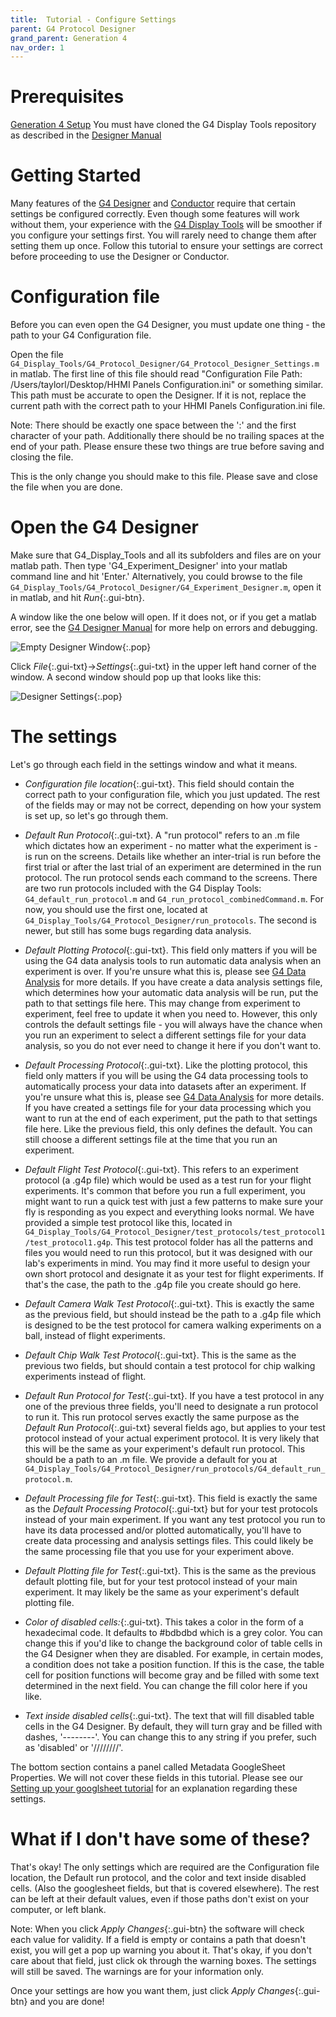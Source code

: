 ```yaml
---
title:  Tutorial - Configure Settings
parent: G4 Protocol Designer
grand_parent: Generation 4
nav_order: 1
---
```


# Prerequisites

[Generation 4 Setup](G4_Software_Setup.md)
You must have cloned the G4 Display Tools repository as described in the [Designer Manual](G4_Designer_Manual.md)

# Getting Started

Many features of the [G4 Designer](G4_Designer_Manual.md) and [Conductor](G4_Conductor_Manual.md) require that certain settings be configured correctly. Even though some features will work without them, your experience with the [G4 Display Tools](DAtools_overview.md) will be smoother if you configure your settings first. You will rarely need to change them after setting them up once. Follow this tutorial to ensure your settings are correct before proceeding to use the Designer or Conductor. 

# Configuration file

Before you can even open the G4 Designer, you must update one thing - the path to your G4 Configuration file. 

Open the file `G4_Display_Tools/G4_Protocol_Designer/G4_Protocol_Designer_Settings.m` in matlab. The first line of this file should read "Configuration File Path: /Users/taylorl/Desktop/HHMI Panels Configuration.ini" or something similar. This path must be accurate to open the Designer. If it is not, replace the current path with the correct path to your HHMI Panels Configuration.ini file. 

Note: There should be exactly one space between the ':' and the first character of your path. Additionally there should be no trailing spaces at the end of your path. Please ensure these two things are true before saving and closing the file. 

This is the only change you should make to this file. Please save and close the file when you are done. 

# Open the G4 Designer

Make sure that G4_Display_Tools and all its subfolders and files are on your matlab path. Then type 'G4_Experiment_Designer' into your matlab command line and hit 'Enter.' Alternatively, you could browse to the file `G4_Display_Tools/G4_Protocol_Designer/G4_Experiment_Designer.m`, open it in matlab, and hit *Run*{:.gui-btn}.

A window like the one below will open. If it does not, or if you get a matlab error, see the [G4 Designer Manual](G4_Designer_Manual.md) for more help on errors and debugging. 

![Empty Designer Window](assets/screenshot-1.png){:.pop}

Click *File*{:.gui-txt}->*Settings*{:.gui-txt} in the upper left hand corner of the window. A second window should pop up that looks like this:

![Designer Settings](assets/screenshot-2.png){:.pop}

# The settings

Let's go through each field in the settings window and what it means. 

- *Configuration file location*{:.gui-txt}. This field should contain the correct path to your configuration file, which you just updated. The rest of the fields may or may not be correct, depending on how your system is set up, so let's go through them. 

- *Default Run Protocol*{:.gui-txt}. A "run protocol" refers to an .m file which dictates how an experiment - no matter what the experiment is - is run on the screens. Details like whether an inter-trial is run before the first trial or after the last trial of an experiment are determined in the run protocol. The run protocol sends each command to the screens. There are two run protocols included with the G4 Display Tools: `G4_default_run_protocol.m` and `G4_run_protocol_combinedCommand.m`. For now, you should use the first one, located at `G4_Display_Tools/G4_Protocol_Designer/run_protocols`. The second is newer, but still has some bugs regarding data analysis. 

- *Default Plotting Protocol*{:.gui-txt}. This field only matters if you will be using the G4 data analysis tools to run automatic data analysis when an experiment is over. If you're unsure what this is, please see [G4 Data Analysis](Data_analysis_documentation.md) for more details. If you have create a data analysis settings file, which determines how your automatic data analysis will be run, put the path to that settings file here. This may change from experiment to experiment, feel free to update it when you need to. However, this only controls the default settings file - you will always have the chance when you run an experiment to select a different settings file for your data analysis, so you do not ever need to change it here if you don't want to.
  
- *Default Processing Protocol*{:.gui-txt}. Like the plotting protocol, this field only matters if you will be using the G4 data processing tools to automatically process your data into datasets after an experiment. If you're unsure what this is, please see [G4 Data Analysis](Data_analysis_documentation.md) for more details. If you have created a settings file for your data processing which you want to run at the end of each experiment, put the path to that settings file here. Like the previous field, this only defines the default. You can still choose a different settings file at the time that you run an experiment. 

- *Default Flight Test Protocol*{:.gui-txt}. This refers to an experiment protocol (a .g4p file) which would be used as a test run for your flight experiments. It's common that before you run a full experiment, you might want to run a quick test with just a few patterns to make sure your fly is responding as you expect and everything looks normal. We have provided a simple test protocol like this, located in `G4_Display_Tools/G4_Protocol_Designer/test_protocols/test_protocol1/test_protocol1.g4p`. This test protocol folder has all the patterns and files you would need to run this protocol, but it was designed with our lab's experiments in mind. You may find it more useful to design your own short protocol and designate it as your test for flight experiments. If that's the case, the path to the .g4p file you create should go here. 

- *Default Camera Walk Test Protocol*{:.gui-txt}. This is exactly the same as the previous field, but should instead be the path to a .g4p file which is designed to be the test protocol for camera walking experiments on a ball, instead of flight experiments. 

- *Default Chip Walk Test Protocol*{:.gui-txt}. This is the same as the previous two fields, but should contain a test protocol for chip walking experiments instead of flight. 

- *Default Run Protocol for Test*{:.gui-txt}. If you have a test protocol in any one of the previous three fields, you'll need to designate a run protocol to run it. This run protocol serves exactly the same purpose as the *Default Run Protocol*{:.gui-txt} several fields ago, but applies to your test protocol instead of your actual experiment protocol. It is very likely that this will be the same as your experiment's default run protocol. This should be a path to an .m file. We provide a default for you at `G4_Display_Tools/G4_Protocol_Designer/run_protocols/G4_default_run_protocol.m`. 
  
- *Default Processing file for Test*{:.gui-txt}. This field is exactly the same as the *Default Processing Protocol*{:.gui-txt} but for your test protocols instead of your main experiment. If you want any test protocol you run to have its data processed and/or plotted automatically, you'll have to create data processing and analysis settings files. This could likely be the same processing file that you use for your experiment above. 

- *Default Plotting file for Test*{:.gui-txt}. This is the same as the previous default plotting file, but for your test protocol instead of your main experiment. It may likely be the same as your experiment's default plotting file. 

- *Color of disabled cells:*{:.gui-txt}. This takes a color in the form of a hexadecimal code. It defaults to #bdbdbd which is a grey color. You can change this if you'd like to change the background color of table cells in the G4 Designer when they are disabled. For example, in certain modes, a condition does not take a position function. If this is the case, the table cell for position functions will become gray and be filled with some text determined in the next field. You can change the fill color here if you like. 

- *Text inside disabled cells*{:.gui-txt}. The text that will fill disabled table cells in the G4 Designer. By default, they will turn gray and be filled with dashes, '--------'. You can change this to any string if you prefer, such as 'disabled' or '////////'.

The bottom section contains a panel called Metadata GoogleSheet Properties. We will not cover these fields in this tutorial. Please see our [Setting up your googlsheet tutorial](googlesheet_tutorial.md) for an explanation regarding these settings.

# What if I don't have some of these? 

That's okay! The only settings which are required are the Configuration file location, the Default run protocol, and the color and text inside disabled cells. (Also the googlesheet fields, but that is covered elsewhere). The rest can be left at their default values, even if those paths don't exist on your computer, or left blank. 

Note: When you click *Apply Changes*{:.gui-btn} the software will check each value for validity. If a field is empty or contains a path that doesn't exist, you will get a pop up warning you about it. That's okay, if you don't care about that field, just click ok through the warning boxes. The settings will still be saved. The warnings are for your information only.

Once your settings are how you want them, just click *Apply Changes*{:.gui-btn} and you are done!